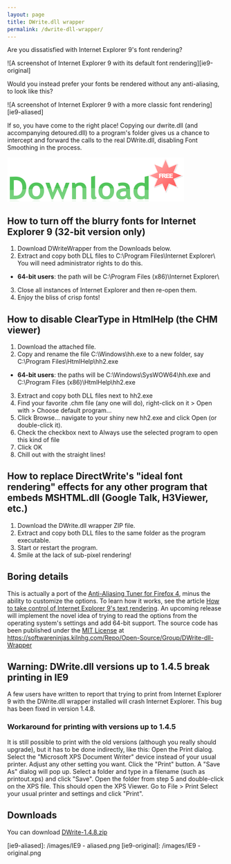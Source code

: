 ```yaml
---
layout: page
title: DWrite.dll wrapper
permalink: /dwrite-dll-wrapper/
---
```

Are you dissatisfied with Internet Explorer 9's font rendering?

![A screenshot of Internet Explorer 9 with its default font rendering][ie9-original]

Would you instead prefer your fonts be rendered without any anti-aliasing, to look like this?

![A screenshot of Internet Explorer 9 with a more classic font rendering][ie9-aliased]

If so, you have come to the right place!  Copying our dwrite.dll (and accompanying detoured.dll) to a program's folder gives us a chance to intercept and forward the calls to the real DWrite.dll, disabling Font Smoothing in the process.

![The words 'Download' and 'free' in fancy lettering][download]

## How to turn off the blurry fonts for Internet Explorer 9 (32-bit version only)

1. Download DWriteWrapper from the Downloads below.
2. Extract and copy both DLL files to C:\Program Files\Internet Explorer\  You will need administrator rights to do this.
  - **64-bit users**: the path will be C:\Program Files (x86)\Internet Explorer\
3. Close all instances of Internet Explorer and then re-open them.
4. Enjoy the bliss of crisp fonts!

## How to disable ClearType in HtmlHelp (the CHM viewer)

1. Download the attached file.
2. Copy and rename the file C:\Windows\hh.exe to a new folder, say C:\Program Files\HtmlHelp\hh2.exe
  - **64-bit users**: the paths will be C:\Windows\SysWOW64\hh.exe and C:\Program Files (x86)\HtmlHelp\hh2.exe
3. Extract and copy both DLL files next to hh2.exe
4. Find your favorite .chm file (any one will do), right-click on it > Open with > Choose default program...
5. Click Browse... navigate to your shiny new hh2.exe and click Open (or double-click it).
6. Check the checkbox next to Always use the selected program to open this kind of file
7. Click OK
8. Chill out with the straight lines!

## How to replace DirectWrite's "ideal font rendering" effects for any other program that embeds MSHTML.dll (Google Talk, H3Viewer, etc.)

1. Download the DWrite.dll wrapper ZIP file.
2. Extract and copy both DLL files to the same folder as the program executable.
3. Start or restart the program.
4. Smile at the lack of sub-pixel rendering!

## Boring details

This is actually a port of the [Anti-Aliasing Tuner for Firefox 4](https://addons.mozilla.org/en-US/firefox/addon/anti-aliasing-tuner/), minus the ability to customize the options.  To learn how it works, see the article [How to take control of Internet Explorer 9's text rendering](http://blog.softwareninjas.ca/2011/03/how-to-take-control-of-internet.html).  An upcoming release will implement the novel idea of trying to read the options from the operating system's settings and add 64-bit support.  The source code has been published under the [MIT License](http://www.opensource.org/licenses/mit-license.php) at <https://softwareninjas.kilnhg.com/Repo/Open-Source/Group/DWrite-dll-Wrapper>

## Warning: DWrite.dll versions up to 1.4.5 break printing in IE9

A few users have written to report that trying to print from Internet Explorer 9 with the DWrite.dll wrapper installed will crash Internet Explorer.  This bug has been fixed in version 1.4.8.

### Workaround for printing with versions up to 1.4.5

It is still possible to print with the old versions (although you really should upgrade), but it has to be done indirectly, like this:
Open the Print dialog.
Select the "Microsoft XPS Document Writer" device instead of your usual printer.
Adjust any other setting you want.
Click the "Print" button.
A "Save As" dialog will pop up. Select a folder and type in a filename (such as printout.xps) and click "Save".
Open the folder from step 5 and double-click on the XPS file. This should open the XPS Viewer.
Go to File > Print
Select your usual printer and settings and click "Print".

## Downloads

You can download [DWrite-1.4.8.zip](DWrite-1.4.8.zip)

[download]: /images/download.png
[ie9-aliased]: /images/IE9 - aliased.png
[ie9-original]: /images/IE9 - original.png
